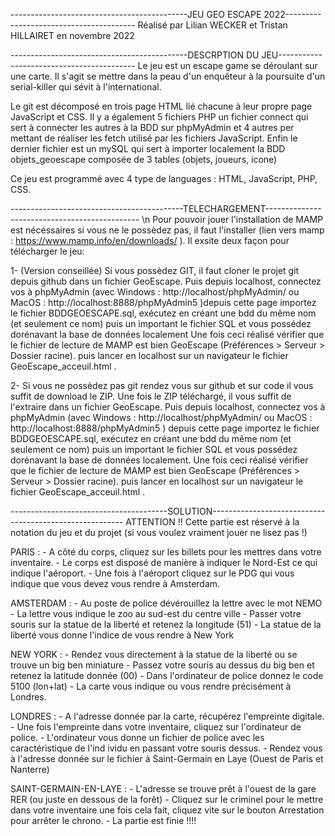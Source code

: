 --------------------------------------------JEU GEO ESCAPE 2022----------------------------------------
Réalisé par Lilian WECKER et Tristan HILLAIRET en novembre 2022

--------------------------------------------DESCRPTION DU JEU------------------------------------------
Le jeu est un escape game se déroulant sur une carte. Il s'agit se mettre dans la peau d'un enquêteur 
à la poursuite d'un serial-killer qui sévit à l'international. 

Le git est décomposé en trois page HTML lié chacune à leur propre page JavaScript et CSS. Il y a également
5 fichiers PHP un fichier connect qui sert à connecter les autres à la BDD sur phpMyAdmin et 4 autres per
mettant de réaliser les fetch utilisé par les fichiers JavaScript. 
Enfin le dernier fichier est un mySQL qui sert à importer localement la BDD objets_geoescape composée de 3 
tables (objets, joueurs, icone) 

Ce jeu est programmé avec 4 type de languages : HTML, JavaScript, PHP, CSS.

-------------------------------------------TELECHARGEMENT---------------------------------------------- \n
Pour pouvoir jouer l'installation de MAMP est nécéssaires si vous ne le possèdez pas, il faut l'installer
(lien vers mamp : https://www.mamp.info/en/downloads/ ). Il exsite deux façon pour télécharger le jeu:

1- (Version conseillée) Si vous possèdez GIT, il faut cloner le projet git depuis github dans un fichier 
GeoEscape. Puis depuis localhost, connectez vos à phpMyAdmin (avec Windows : http://localhost/phpMyAdmin/ 
ou MacOS : http://localhost:8888/phpMyAdmin5 )depuis cette page importez le fichier BDDGEOESCAPE.sql, 
exécutez en créant une bdd du même nom (et seulement ce nom) puis un important le fichier SQL et vous 
possédez dorénavant la base de données localement Une fois ceci réalisé vérifier que le fichier de lecture 
de MAMP est bien GeoEscape (Préférences > Serveur > Dossier racine). puis lancer en localhost sur un 
navigateur le fichier GeoEscape_acceuil.html .

2- Si vous ne possèdez pas git rendez vous sur github et sur code il vous suffit de download le ZIP. 
Une fois le ZIP téléchargé, il vous suffit de l'extraire dans un fichier GeoEscape. Puis depuis localhost,
connectez vos à phpMyAdmin (avec Windows : http://localhost/phpMyAdmin/ ou MacOS : http://localhost:8888/phpMyAdmin5 )
depuis cette page importez le fichier BDDGEOESCAPE.sql, exécutez en créant une bdd du même nom (et seulement 
ce nom) puis un important le fichier SQL et vous possédez dorénavant la base de données localement. Une 
fois ceci réalisé vérifier que le fichier de lecture de MAMP est bien GeoEscape (Préférences > Serveur > 
Dossier racine). puis lancer en localhost sur un navigateur le fichier  GeoEscape_acceuil.html .


---------------------------------------SOLUTION--------------------------------------------------------
ATTENTION !! Cette partie est réservé à la notation du jeu et du projet (si vous voulez vraiment jouer
ne lisez pas !)



PARIS : - A côté du corps, cliquez sur les billets pour les mettres dans votre inventaire.
        - Le corps est disposé de manière à indiquer le Nord-Est ce qui indique l'aéroport.
        - Une fois à l'aéroport cliquez sur le PDG qui vous indique que vous devez vous rendre à Amsterdam.

AMSTERDAM : - Au poste de police dévérouillez la lettre avec le mot NEMO
            - La lettre vous indique le zoo au sud-est du centre ville
            - Passer votre souris sur la statue de la liberté et retenez la longitude (51)
            - La statue de la liberté vous donne l'indice de vous rendre à New York

NEW YORK :  - Rendez vous directement à la statue de la liberté ou se trouve un big ben miniature
            - Passez votre souris au dessus du big ben et retenez la latitude donnée (00)
            - Dans l'ordinateur de police donnez le code 5100 (lon+lat)
            - La carte vous indique ou vous rendre précisément à Londres.

LONDRES :   - A l'adresse donnée par la carte, récupérez l'empreinte digitale.
            - Une fois l'empreinte dans votre inventaire, cliquez sur l'ordinateur de police.
            - L'ordinateur vous donne un fichier de police avec les caractéristique de l'ind
            ividu en passant votre souris dessus.
            - Rendez vous à l'adresse donnée sur le fichier à Saint-Germain en Laye (Ouest de
            Paris et Nanterre)

SAINT-GERMAIN-EN-LAYE : - L'adresse se trouve prêt à l'ouest de la gare RER (ou juste en dessous de la forêt)
                        - Cliquez sur le criminel pour le mettre dans votre inventaire une fois cela fait, 
                        cliquez vite sur le bouton Arrestation pour arrêter le chrono.
                        - La partie est finie !!!!

